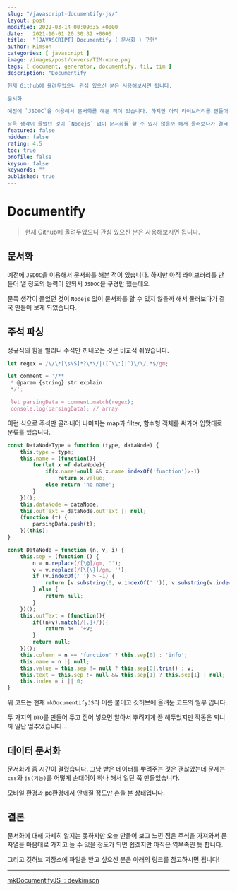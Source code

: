 ```yaml
---
slug: "/javascript-documentify-js/"
layout: post
modified: 2022-03-14 00:09:35 +0000
date:   2021-10-01 20:30:32 +0000
title:  "[JAVASCRIPT] Documentify ( 문서화 ) 구현"
author: Kimson
categories: [ javascript ]
image: /images/post/covers/TIM-none.png
tags: [ document, generator, documentify, til, tim ]
description: "Documentify

현재 Github에 올려두었으니 관심 있으신 분은 사용해보시면 됩니다.

문서화

예전에 `JSDOC`을 이용해서 문서화를 해본 적이 있습니다. 하지만 아직 라이브러리를 만들어 낼 정도의 능력이 안되서 `JSDOC`을 구경만 했는데요.

문득 생각이 들었던 것이 `Nodejs` 없이 문서화를 할 수 있지 않을까 해서 둘러보다가 결국 만들어 보게 되었습니다."
featured: false
hidden: false
rating: 4.5
toc: true
profile: false
keysum: false
keywords: ""
published: true
---
```


# Documentify

> 현재 Github에 올려두었으니 관심 있으신 분은 사용해보시면 됩니다.

## 문서화

예전에 `JSDOC`을 이용해서 문서화를 해본 적이 있습니다. 하지만 아직 라이브러리를 만들어 낼 정도의 능력이 안되서 `JSDOC`을 구경만 했는데요.

문득 생각이 들었던 것이 `Nodejs` 없이 문서화를 할 수 있지 않을까 해서 둘러보다가 결국 만들어 보게 되었습니다.

## 주석 파싱

정규식의 힘을 빌리니 주석만 꺼내오는 것은 비교적 쉬웠습니다.

```javascript
let regex = /\/\*[\s\S]*?\*\/|([^\\:]|^)\/\/.*$/gm;

let comment = '/**
 * @param {string} str explain
 */';

 let parsingData = comment.match(regex);
 console.log(parsingData); // array
```

이런 식으로 주석만 골라내어 나머지는 map과 filter, 함수형 객체를 써가며 입맛대로 분류를 했습니다.

```javascript
const DataNodeType = function (type, dataNode) {
    this.type = type;
    this.name = (function(){
        for(let x of dataNode){
            if(x.name!=null && x.name.indexOf('function')>-1)
                return x.value;
            else return 'no name';
        }
    })();
    this.dataNode = dataNode;
    this.outText = dataNode.outText || null;
    (function (t) {
        parsingData.push(t);
    })(this);
}

const DataNode = function (n, v, i) {
    this.sep = (function () {
        n = n.replace(/[\@]/gm, '');
        v = v.replace(/[\{\}]/gm, '');
        if (v.indexOf(' ') > -1) {
            return [v.substring(0, v.indexOf(' ')), v.substring(v.indexOf(' '))]
        } else {
            return null;
        }
    })();
    this.outText = (function(){
        if((n+v).match(/[.]+/)){
            return n+' '+v;
        }
        return null;
    })();
    this.column = n == 'function' ? this.sep[0] : 'info';
    this.name = n || null;
    this.value = this.sep != null ? this.sep[0].trim() : v;
    this.text = this.sep != null && this.sep[1] ? this.sep[1] : null;
    this.index = i || 0;
}
```

위 코드는 현재 `mkDocumentifyJS`라 이름 붙이고 깃허브에 올려둔 코드의 일부 입니다.

두 가지의 `DTO`를 만들어 두고 집어 넣으면 알아서 뿌려지게 끔 해두었지만 작동은 되니까 일단 멈추었습니다...

## 데이터 문서화

문서화가 좀 시간이 걸렸습니다. 그냥 받은 데이터를 뿌려주는 것은 괜찮았는데 문제는 `css`와 `js(기능)`를 어떻게 손대어야 하나 해서 일단 쭉 만들었습니다.

모바일 환경과 pc환경에서 안깨질 정도만 손을 본 상태입니다.

## 결론

문서화에 대해 자세히 알지는 못하지만 오늘 만들어 보고 느낀 점은 주석을 가져와서 문자열을 마음대로 가지고 놀 수 있을 정도가 되면 쉽겠지만 아직은 역부족인 듯 합니다.

그리고 깃허브 저장소에 파일을 받고 싶으신 분은 아래의 링크를 참고하시면 됩니다!

-----

[mkDocumentifyJS :: devkimson](https://github.com/kkn1125/mkDocumentifyJS)